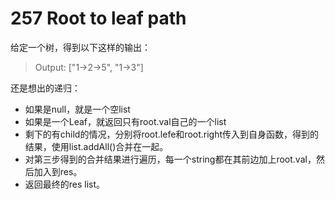 # 257 Root to leaf path

给定一个树，得到以下这样的输出：
>Output: ["1->2->5", "1->3"]

还是想出的递归：

* 如果是null，就是一个空list
* 如果是一个Leaf，就返回只有root.val自己的一个list
* 剩下的有child的情况，分别将root.lefe和root.right传入到自身函数，得到的结果，使用list.addAll()合并在一起。
* 对第三步得到的合并结果进行遍历，每一个string都在其前边加上root.val，然后加入到res。
* 返回最终的res list。

